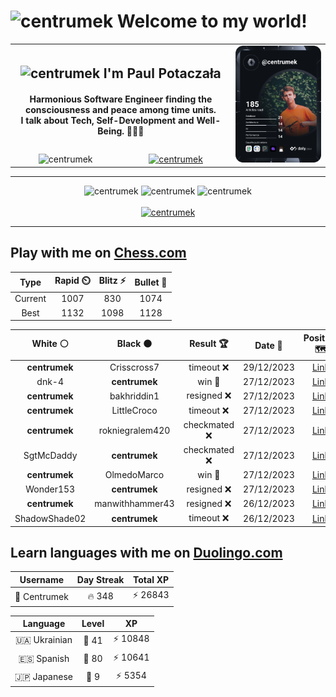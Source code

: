 <h1>
  <img
    src="https://emojis.slackmojis.com/emojis/images/1531849430/4246/blob-sunglasses.gif"
    width="30"
    alt="centrumek"
  />
  Welcome to my world!
</h1>

<table>
  <tbody>
    <tr>
      <td align="center" width="70%" colspan="2">
        <h2>
          <img
            src="https://raw.githubusercontent.com/MartinHeinz/MartinHeinz/master/wave.gif"
            width="30px"
            alt="centrumek"
          />
          I'm Paul Potaczała
        </h2>
        <h4>
          Harmonious Software Engineer finding the consciousness and peace among time units.
          <br/>
          I talk about Tech, Self-Development and Well-Being. 🌿🧘🚀
        </h4>
      </td>
      <td width="30%" rowspan="2">
        <a href="https://app.daily.dev/centrumek">
          <img
            src="./devcard.svg"
            alt="centrumek"
          />
        </a>
      </td>
    </tr>
    <tr align="center">
      <td>
        <img
          src="https://komarev.com/ghpvc/?username=centrumek&label=visitors&color=0e75b6&style=flat"
          alt="centrumek"
        >
      </td>
      <td>
        <a href="https://stackoverflow.com/users/14496012/centrumek">
          <img
            src="https://stackoverflow.com/users/flair/14496012.png?theme=dark"
            alt="centrumek"
          >
        </a>
      </td>
    </tr>
  </tbody>
</table>

---
<div align="center">
  <img 
    src="https://github-readme-stats.vercel.app/api?username=centrumek&show_icons=true&count_private=true&theme=dark&hide_border=true&hide=issues,contribs&bg_color=00000000"
    alt="centrumek"
  />
  <img
    src="https://github-readme-stats.vercel.app/api/top-langs/?username=centrumek&layout=compact&hide_border=true&theme=dark&bg_color=00000000&langs_count=6&exclude_repo=air-statistic-app"
    alt="centrumek"
  />
  <img 
    src="https://github-readme-streak-stats.herokuapp.com?user=centrumek&theme=dark&hide_border=true&background=FFFFFF00"
    alt="centrumek"
  />
  <br/>
  <br/>
  <a href="https://www.buymeacoffee.com/centrumek">
    <img
      src="https://cdn.buymeacoffee.com/buttons/v2/default-orange.png"
      height="50"
      width="210"
      alt="centrumek"
    />
  </a>
</div>

---

## Play with me on [Chess.com](https://www.chess.com/member/centrumek)

<div align="center">
<!--START_SECTION:chessStats-->
<!-- Automatically generated with https://github.com/Balastrong/chess-stats-action -->

| Type | Rapid ⏲️ | Blitz ⚡ | Bullet 🔫 |
|:---:|:---:|:---:|:---:|
| Current | 1007 | 830 | 1074 |
| Best | 1132 | 1098 | 1128 |

| White ⚪ | Black ⚫ | Result 🏆 | Date 📅 | Position 🗺️ | Type 🕕 |
|:---:|:---:|:---:|:---:|:---:|:---:|
| **centrumek** | Crisscross7 | timeout ❌ | 29/12/2023 | <a href="http://www.ee.unb.ca/cgi-bin/tervo/fen.pl?select=8/p3k2p/1p4p1/2pp2P1/2P4P/1P6/PK6/4q3 w - -">Link</a> | Blitz |
| dnk-4 | **centrumek** | win 🥇 | 27/12/2023 | <a href="http://www.ee.unb.ca/cgi-bin/tervo/fen.pl?select=7r/8/3pk2p/2p5/Bp1p1nP1/4b2K/P5R1/8 w - -">Link</a> | Blitz |
| **centrumek** | bakhriddin1 | resigned ❌ | 27/12/2023 | <a href="http://www.ee.unb.ca/cgi-bin/tervo/fen.pl?select=r7/pb1p1B2/1pk2bp1/2p1r2p/4N3/4K3/PP5P/8 w - -">Link</a> | Blitz |
| **centrumek** | LittleCroco | timeout ❌ | 27/12/2023 | <a href="http://www.ee.unb.ca/cgi-bin/tervo/fen.pl?select=8/8/P7/2b2pk1/5p1p/3R4/6K1/8 w - -">Link</a> | Blitz |
| **centrumek** | rokniegralem420 | checkmated ❌ | 27/12/2023 | <a href="http://www.ee.unb.ca/cgi-bin/tervo/fen.pl?select=6k1/pp4pp/8/3p4/1P6/B6n/P1r3qK/8 w - -">Link</a> | Blitz |
| SgtMcDaddy | **centrumek** | checkmated ❌ | 27/12/2023 | <a href="http://www.ee.unb.ca/cgi-bin/tervo/fen.pl?select=3q3r/4kQ1p/3p3b/1p2pRp1/p3P1P1/3P3P/PPP5/6K1 b - -">Link</a> | Blitz |
| **centrumek** | OlmedoMarco | win 🥇 | 27/12/2023 | <a href="http://www.ee.unb.ca/cgi-bin/tervo/fen.pl?select=5k2/5p2/2b2npp/1pP5/3p3N/3B1PP1/r6P/3QR1K1 b - -">Link</a> | Blitz |
| Wonder153 | **centrumek** | resigned ❌ | 27/12/2023 | <a href="http://www.ee.unb.ca/cgi-bin/tervo/fen.pl?select=1r1qk2r/6Qp/2p1p1p1/p3Pp2/3Pp3/2P1P3/PPB3PP/R1B2RK1 b k -">Link</a> | Blitz |
| **centrumek** | manwithhammer43 | resigned ❌ | 26/12/2023 | <a href="http://www.ee.unb.ca/cgi-bin/tervo/fen.pl?select=3r4/6k1/8/pB3p1p/P3rP1P/4K3/8/8 w - -">Link</a> | Blitz |
| ShadowShade02 | **centrumek** | timeout ❌ | 26/12/2023 | <a href="http://www.ee.unb.ca/cgi-bin/tervo/fen.pl?select=8/3K4/4Pk2/8/8/8/8/8 b - -">Link</a> | Blitz |

<!--END_SECTION:chessStats-->
</div>

## Learn languages with me on [Duolingo.com](https://www.duolingo.com/profile/Centrumek)

<div align="center">
<!--START_SECTION:duolingoStats-->
<!-- Automatically generated with https://github.com/centrumek/duolingo-readme-stats-->

| Username | Day Streak | Total XP |
|:---:|:---:|:---:|
| 👤 Centrumek | 🔥 348 | ⚡ 26843 |

| Language | Level | XP |
|:---:|:---:|:---:|
| 🇺🇦 Ukrainian | 👑 41 | ⚡ 10848 |
| 🇪🇸 Spanish | 👑 80 | ⚡ 10641 |
| 🇯🇵 Japanese | 👑 9 | ⚡ 5354 |

<!--END_SECTION:duolingoStats-->
</div>
<!--
**centrumek/centrumek** is a ✨ _special_ ✨ repository because its `README.md` (this file) appears on your GitHub profile.

Here are some ideas to get you started:

- 🔭 I’m currently working on ...
- 🌱 I’m currently learning ...
- 👯 I’m looking to collaborate on ...
- 🤔 I’m looking for help with ...
- 💬 Ask me about ...
- 📫 How to reach me: ...
- 😄 Pronouns: ...
- ⚡ Fun fact: ...
-->
